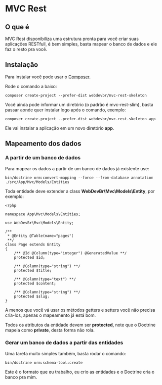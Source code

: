 # MVC Rest

## O que é

MVC Rest disponibiliza uma estrutura pronta para você criar suas aplicações RESTfull, é bem simples, basta mapear o banco de dados e ele faz o resto pra você.

## Instalação

Para instalar você pode usar o [Composer](http://getcomposer.org).

Rode o comando a baixo:

	composer create-project --prefer-dist webdevbr/mvc-rest-skeleton

Você ainda pode informar um diretório (o padrão é mvc-rest-slim), basta passar aonde quer instalar logo após o comando, exemplo:

	composer create-project --prefer-dist webdevbr/mvc-rest-skeleton app

Ele vai instalar a aplicação em um novo diretório **app**.

## Mapeamento dos dados

### A partir de um banco de dados

Para mapear os dados a partir de um banco de dados já existente use:

	bin/doctrine orm:convert-mapping --force --from-database annotation ./src/App/Mvc/Models/Entities

Toda entidade deve extender a class **WebDevBr\Mvc\Models\Entity**, por exemplo:

	<?php

	namespace App\Mvc\Models\Entities;

	use WebDevBr\Mvc\Models\Entity;

	/**
	 * @Entity @Table(name="pages")
	 **/
	class Page extends Entity
	{
		/** @Id @Column(type="integer") @GeneratedValue **/
		protected $id;

		/** @Column(type="string") **/
		protected $title;

		/** @Column(type="text") **/
		protected $content;

		/** @Column(type="string") **/
		protected $slug;
	}

A menos que você vá usar os métodos getters e setters você não precisa cria-los, apenas o mapeamento já está bom.

Todos os atributos da entidade devem ser **protected**, note que o Doctrine mapeia como **private**, desta forma não rola.

### Gerar um banco de dados a partir das entidades

Uma tarefa muito simples também, basta rodar o comando:

	bin/doctrine orm:schema-tool:create

Este é o formato que eu trabalho, eu crio as entidades e o Doctrine cria o banco pra mim.